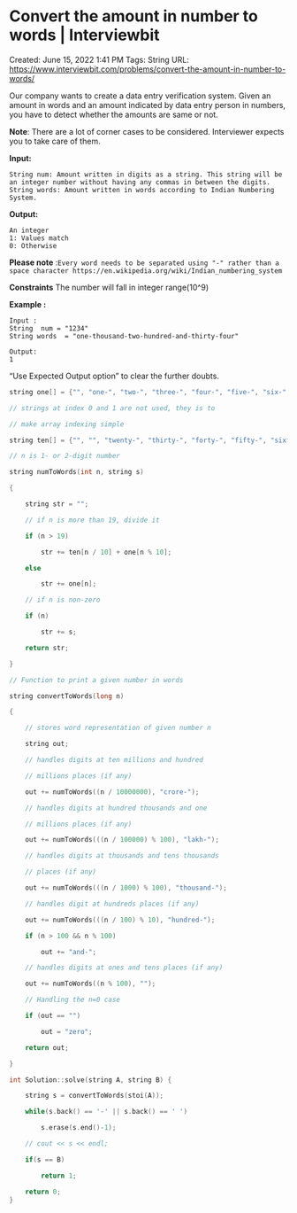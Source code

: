 # Convert the amount in number to words | Interviewbit

Created: June 15, 2022 1:41 PM
Tags: String
URL: https://www.interviewbit.com/problems/convert-the-amount-in-number-to-words/

Our company wants to create a data entry verification system. 
 Given an amount in words and an amount indicated by data entry person in numbers, you have to detect whether the amounts are same or not.

**Note**: There are a lot of corner cases to be considered. Interviewer expects you to take care of them.

**Input:**

```
String num: Amount written in digits as a string. This string will be an integer number without having any commas in between the digits.
String words: Amount written in words according to Indian Numbering System.

```

**Output:**

```
An integer
1: Values match
0: Otherwise

```

**Please note** :`Every word needs to be separated using "-" rather than a space character
 https://en.wikipedia.org/wiki/Indian_numbering_system`

**Constraints** 
 The number will fall in integer range(10^9)

**Example :**

```
Input :
String  num = "1234"
String words  = "one-thousand-two-hundred-and-thirty-four"

Output:
1

```

“Use Expected Output option” to clear the further doubts.

```cpp
string one[] = {"", "one-", "two-", "three-", "four-", "five-", "six-", "seven-", "eight-", "nine-", "ten-", "eleven-", "twelve-", "thirteen-", "fourteen-", "fifteen-", "sixteen-", "seventeen-", "eighteen-", "nineteen-"};

// strings at index 0 and 1 are not used, they is to

// make array indexing simple

string ten[] = {"", "", "twenty-", "thirty-", "forty-", "fifty-", "sixty-", "seventy-", "eighty-", "ninety-"};

// n is 1- or 2-digit number

string numToWords(int n, string s)

{

    string str = "";

    // if n is more than 19, divide it

    if (n > 19)

        str += ten[n / 10] + one[n % 10];

    else

        str += one[n];

    // if n is non-zero

    if (n)

        str += s;

    return str;

}

// Function to print a given number in words

string convertToWords(long n)

{

    // stores word representation of given number n

    string out;

    // handles digits at ten millions and hundred

    // millions places (if any)

    out += numToWords((n / 10000000), "crore-");

    // handles digits at hundred thousands and one

    // millions places (if any)

    out += numToWords(((n / 100000) % 100), "lakh-");

    // handles digits at thousands and tens thousands

    // places (if any)

    out += numToWords(((n / 1000) % 100), "thousand-");

    // handles digit at hundreds places (if any)

    out += numToWords(((n / 100) % 10), "hundred-");

    if (n > 100 && n % 100)

        out += "and-";

    // handles digits at ones and tens places (if any)

    out += numToWords((n % 100), "");

    // Handling the n=0 case

    if (out == "")

        out = "zero";

    return out;

}

int Solution::solve(string A, string B) {

    string s = convertToWords(stoi(A));

    while(s.back() == '-' || s.back() == ' ')

        s.erase(s.end()-1);

    // cout << s << endl;

    if(s == B)

        return 1;

    return 0;
}
```